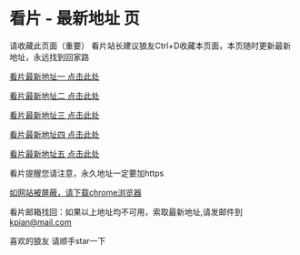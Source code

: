 # 看片 - 最新地址 页

请收藏此页面（重要）
看片站长建议狼友Ctrl+D收藏本页面，本页随时更新最新地址，永远找到回家路

[看片最新地址一 点击此处](https://86395yt.buzz/) 

[看片最新地址二 点击此处](https://86397ks.buzz/) 

[看片最新地址三 点击此处](https://86396wf.buzz/) 

[看片最新地址四 点击此处](https://86391fm.buzz/) 

[看片最新地址五 点击此处](https://86387jt.buzz/) 

看片提醒您请注意，永久地址一定要加https

[如网站被屏蔽，请下载chrome浏览器](https://8xe23.com/chrome_93.0.4577.82.apk) 

看片邮箱找回：如果以上地址均不可用，索取最新地址,请发邮件到 kpian@mail.com

喜欢的狼友 请顺手star一下
